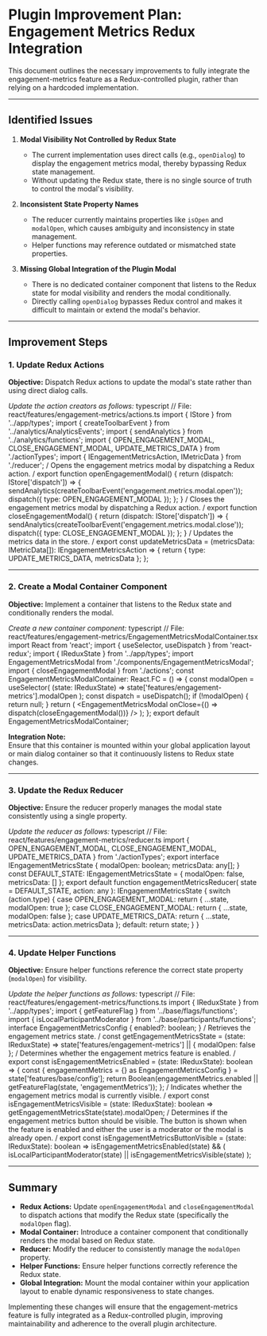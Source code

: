 # Plugin Improvement Plan: Engagement Metrics Redux Integration

This document outlines the necessary improvements to fully integrate the engagement-metrics feature as a Redux-controlled plugin, rather than relying on a hardcoded implementation.

---

## Identified Issues

1. **Modal Visibility Not Controlled by Redux State**
   - The current implementation uses direct calls (e.g., `openDialog`) to display the engagement metrics modal, thereby bypassing Redux state management.
   - Without updating the Redux state, there is no single source of truth to control the modal's visibility.

2. **Inconsistent State Property Names**
   - The reducer currently maintains properties like `isOpen` and `modalOpen`, which causes ambiguity and inconsistency in state management.
   - Helper functions may reference outdated or mismatched state properties.

3. **Missing Global Integration of the Plugin Modal**
   - There is no dedicated container component that listens to the Redux state for modal visibility and renders the modal conditionally.
   - Directly calling `openDialog` bypasses Redux control and makes it difficult to maintain or extend the modal's behavior.

---

## Improvement Steps

### 1. Update Redux Actions

**Objective:** Dispatch Redux actions to update the modal's state rather than using direct dialog calls.

_Update the action creators as follows:_
typescript
// File: react/features/engagement-metrics/actions.ts
import { IStore } from '../app/types';
import { createToolbarEvent } from '../analytics/AnalyticsEvents';
import { sendAnalytics } from '../analytics/functions';
import {
OPEN_ENGAGEMENT_MODAL,
CLOSE_ENGAGEMENT_MODAL,
UPDATE_METRICS_DATA
} from './actionTypes';
import { IEngagementMetricsAction, IMetricData } from './reducer';
/
Opens the engagement metrics modal by dispatching a Redux action.
/
export function openEngagementModal() {
return (dispatch: IStore['dispatch']) => {
sendAnalytics(createToolbarEvent('engagement.metrics.modal.open'));
dispatch({ type: OPEN_ENGAGEMENT_MODAL });
};
}
/
Closes the engagement metrics modal by dispatching a Redux action.
/
export function closeEngagementModal() {
return (dispatch: IStore['dispatch']) => {
sendAnalytics(createToolbarEvent('engagement.metrics.modal.close'));
dispatch({ type: CLOSE_ENGAGEMENT_MODAL });
};
}
/
Updates the metrics data in the store.
/
export const updateMetricsData = (metricsData: IMetricData[]): IEngagementMetricsAction => {
return {
type: UPDATE_METRICS_DATA,
metricsData
};
};


---

### 2. Create a Modal Container Component

**Objective:** Implement a container that listens to the Redux state and conditionally renders the modal.

_Create a new container component:_
typescript
// File: react/features/engagement-metrics/EngagementMetricsModalContainer.tsx
import React from 'react';
import { useSelector, useDispatch } from 'react-redux';
import { IReduxState } from '../app/types';
import EngagementMetricsModal from './components/EngagementMetricsModal';
import { closeEngagementModal } from './actions';
const EngagementMetricsModalContainer: React.FC = () => {
const modalOpen = useSelector(
(state: IReduxState) => state['features/engagement-metrics'].modalOpen
);
const dispatch = useDispatch();
if (!modalOpen) {
return null;
}
return (
<EngagementMetricsModal onClose={() => dispatch(closeEngagementModal())} />
);
};
export default EngagementMetricsModalContainer;


**Integration Note:**  
Ensure that this container is mounted within your global application layout or main dialog container so that it continuously listens to Redux state changes.

---

### 3. Update the Redux Reducer

**Objective:** Ensure the reducer properly manages the modal state consistently using a single property.

_Update the reducer as follows:_
typescript
// File: react/features/engagement-metrics/reducer.ts
import { OPEN_ENGAGEMENT_MODAL, CLOSE_ENGAGEMENT_MODAL, UPDATE_METRICS_DATA } from './actionTypes';
export interface IEngagementMetricsState {
modalOpen: boolean;
metricsData: any[];
}
const DEFAULT_STATE: IEngagementMetricsState = {
modalOpen: false,
metricsData: []
};
export default function engagementMetricsReducer(
state = DEFAULT_STATE,
action: any
): IEngagementMetricsState {
switch (action.type) {
case OPEN_ENGAGEMENT_MODAL:
return { ...state, modalOpen: true };
case CLOSE_ENGAGEMENT_MODAL:
return { ...state, modalOpen: false };
case UPDATE_METRICS_DATA:
return { ...state, metricsData: action.metricsData };
default:
return state;
}
}

---

### 4. Update Helper Functions

**Objective:** Ensure helper functions reference the correct state property (`modalOpen`) for visibility.

_Update the helper functions as follows:_
typescript
// File: react/features/engagement-metrics/functions.ts
import { IReduxState } from '../app/types';
import { getFeatureFlag } from '../base/flags/functions';
import { isLocalParticipantModerator } from '../base/participants/functions';
interface EngagementMetricsConfig {
enabled?: boolean;
}
/
Retrieves the engagement metrics state.
/
const getEngagementMetricsState = (state: IReduxState) =>
state['features/engagement-metrics'] || { modalOpen: false };
/
Determines whether the engagement metrics feature is enabled.
/
export const isEngagementMetricsEnabled = (state: IReduxState): boolean => {
const { engagementMetrics = {} as EngagementMetricsConfig } = state['features/base/config'];
return Boolean(engagementMetrics.enabled || getFeatureFlag(state, 'engagementMetrics'));
};
/
Indicates whether the engagement metrics modal is currently visible.
/
export const isEngagementMetricsVisible = (state: IReduxState): boolean =>
getEngagementMetricsState(state).modalOpen;
/
Determines if the engagement metrics button should be visible.
The button is shown when the feature is enabled and either the user is a moderator
or the modal is already open.
/
export const isEngagementMetricsButtonVisible = (state: IReduxState): boolean =>
isEngagementMetricsEnabled(state) && (
isLocalParticipantModerator(state) || isEngagementMetricsVisible(state)
);


---

## Summary

- **Redux Actions:** Update `openEngagementModal` and `closeEngagementModal` to dispatch actions that modify the Redux state (specifically the `modalOpen` flag).
- **Modal Container:** Introduce a container component that conditionally renders the modal based on Redux state.
- **Reducer:** Modify the reducer to consistently manage the `modalOpen` property.
- **Helper Functions:** Ensure helper functions correctly reference the Redux state.
- **Global Integration:** Mount the modal container within your application layout to enable dynamic responsiveness to state changes.

Implementing these changes will ensure that the engagement-metrics feature is fully integrated as a Redux-controlled plugin, improving maintainability and adherence to the overall plugin architecture.